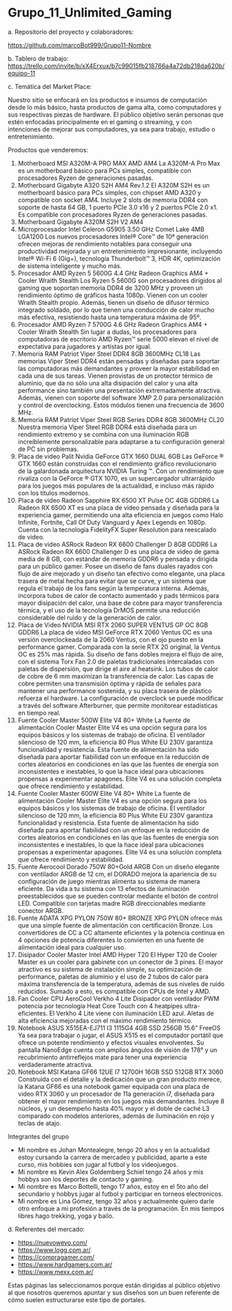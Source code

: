 # Grupo_11_Unlimited_Gaming

a. Repositorio del proyecto y colaboradores:

 https://github.com/marcoBot999/Grupo11-Nombre

b. Tablero de trabajo:
https://trello.com/invite/b/xX4Erxux/b7c99015fb218766a4a72db218da620b/equipo-11

c. Temática del Market Place: 

Nuestro sitio se enfocará en los productos e insumos de computación desde lo más básico, hasta productos de gama alta, como computadores y sus respectivas piezas de hardware. El público objetivo serán personas que estén enfocadas principalmente en el gaming o streaming, y con intenciones de mejorar sus computadores, ya sea para trabajo, estudio o entretenimiento.

Productos que venderemos:

1. Motherboard MSI A320M-A PRO MAX AMD AM4 La A320M-A Pro Max es un motherboard básico para PCs simples, compatible con procesadores Ryzen de generaciones pasadas.
2. Motherboard Gigabyte A320 S2H AM4 Rev.1.2 El A320M S2H es un motherboard básico para PCs simples, con chipset AMD A320 y compatible con socket AM4. Incluye 2 slots de memoria DDR4 con soporte de hasta 64 GB, 1 puerto PCIe 3.0 x16 y 2 puertos PCIe 2.0 x1. Es compatible con procesadores Ryzen de generaciones pasadas.
3. Motherboard Gigabyte A320M S2H V2 AM4
4. Microprocesador Intel Celeron G5905 3.50 GHz Comet Lake 4MB LGA1200 Los nuevos procesadores Intel® Core™ de 10ª generación ofrecen mejoras de rendimiento notables para conseguir una productividad mejorada y un entretenimiento impresionante, incluyendo Intel® Wi-Fi 6 (Gig+), tecnología Thunderbolt™ 3, HDR 4K, optimización de sistema inteligente y mucho más.
5. Procesador AMD Ryzen 5 5600G 4.4 GHz Radeon Graphics AM4 + Cooler Wraith Stealth Los Ryzen 5 5600G son procesadores dirigidos al gaming que soportan memoria DDR4 de 3200 MHz y proveen un rendimiento óptimo de gráficos hasta 1080p. Vienen con un cooler Wraith Stealth propio. Además, tienen un diseño de difusor térmico integrado soldado, por lo que tienen una conducción de calor mucho más efectiva, resistiendo hasta una temperatura máxima de 95º.
6. Procesador AMD Ryzen 7 5700G 4.6 GHz Radeon Graphics AM4 + Cooler Wraith Stealth Sin lugar a dudas, los procesadores para computadoras de escritorio AMD Ryzen™ serie 5000 elevan el nivel de expectativa para jugadores y artistas por igual.
7. Memoria RAM Patriot Viper Steel DDR4 8GB 3600MHz CL18 Las memorias Viper Steel DDR4 están pensadas y diseñadas para soportar las computadoras más demandantes y proveer la mayor estabilidad en cada una de sus tareas. Vienen provistas de un protector térmico de aluminio, que da no sólo una alta disipación del calor y una alta performance sino también una presentación extremadamente atractiva. Además, vienen con soporte del software XMP 2.0 para personalización y control de overclocking. Estos módulos tienen una frecuencia de 3600 MHz.
8. Memoria RAM Patriot Viper Steel RGB Series DDR4 8GB 3600MHz CL20 Nuestra memoria Viper Steel RGB DDR4 está diseñada para un rendimiento extremo y se combina con una iluminación RGB increíblemente personalizable para adaptarse a tu configuración general de PC sin problemas.
9. Placa de video Palit Nvidia GeForce GTX 1660 DUAL 6GB Las GeForce ® GTX 1660 están construidas con el rendimiento gráfico revolucionario de la galardonada arquitectura NVIDIA Turing ™. Con un rendimiento que rivaliza con la GeForce ® GTX 1070, es un supercargador ultrarrápido para los juegos más populares de la actualidad, e incluso más rápido con los títulos modernos.
10. Placa de video Radeon Sapphire RX 6500 XT Pulse OC 4GB GDDR6 La Radeon RX 6500 XT es una placa de video pensada y diseñada para la experiencia gamer, permitiendo una alta eficiencia en juegos como Halo Infinite, Fortnite, Call Of Duty Vanguard y Apex Legends en 1080p. Cuenta con la tecnología FidelityFX Super Resolution para reescalado de video.
11. Placa de video ASRock Radeon RX 6600 Challenger D 8GB GDDR6 La ASRock Radeon RX 6600 Challenger D es una placa de video de gama media de 8 GB, con estándar de memoria GDDR6 y pensada y dirigida para un público gamer. Posee un diseño de fans duales rayados con flujo de aire mejorado y un diseño tan efectivo como elegante, una placa trasera de metal hecha para evitar que se curve, y un sistema que regula el trabajo de los fans según la temperatura interna. Además, incorpora tubos de calor de contacto aumentado y pads térmicos para mayor disipación del calor, una base de cobre para mayor transferencia térmica, y el uso de la tecnología DrMOS permite una reducción considerable del ruido y de la generación de calor.
12. Placa de Video NVIDIA MSI RTX 2060 SUPER VENTUS GP OC 8GB GDDR6 La placa de video MSI GeForce RTX 2060 Ventus OC es una versión overclockeada de la 2060 Ventus, con el ojo puesto en la performance gamer. Comparada con la serie RTX 20 original, la Ventus OC es 25% más rápida. Su diseño de fans dobles mejora el flujo de aire, con el sistema Torx Fan 2.0 de paletas tradicionales intercaladas con paletas de dispersión, que dirige el aire al heatsink. Los tubos de calor de cobre de 6 mm maximizan la transferencia de calor. Las capas de cobre permiten una transmisión óptima y rápida de señales para mantener una performance sostenida, y su placa trasera de plástico refuerza el hardware. La configuración de overclock se puede modificar a través del software Afterburner, que permite monitorear estadísticas en tiempo real.
13. Fuente Cooler Master 500W Elite V4 80+ White La fuente de alimentación Cooler Master Elite V4 es una opción segura para los equipos básicos y los sistemas de trabajo de oficina. El ventilador silencioso de 120 mm, la eficiencia 80 Plus White EU 230V garantiza funcionalidad y resistencia. Esta fuente de alimentación ha sido diseñada para aportar fiabilidad con un enfoque en la reducción de cortes aleatorios en condiciones en las que las fuentes de energía son inconsistentes e inestables, lo que la hace ideal para ubicaciones propensas a experimentar apagones. Elite V4 es una solución completa que ofrece rendimiento y estabilidad.
14. Fuente Cooler Master 600W Elite V4 80+ White La fuente de alimentación Cooler Master Elite V4 es una opción segura para los equipos básicos y los sistemas de trabajo de oficina. El ventilador silencioso de 120 mm, la eficiencia 80 Plus White EU 230V garantiza funcionalidad y resistencia. Esta fuente de alimentación ha sido diseñada para aportar fiabilidad con un enfoque en la reducción de cortes aleatorios en condiciones en las que las fuentes de energía son inconsistentes e inestables, lo que la hace ideal para ubicaciones propensas a experimentar apagones. Elite V4 es una solución completa que ofrece rendimiento y estabilidad.
15. Fuente Aerocool Dorado 750W 80+Gold ARGB Con un diseño elegante con ventilador ARGB de 12 cm, el DORADO mejora la apariencia de su configuración de juego mientras alimenta su sistema de manera eficiente. Da vida a tu sistema con 13 efectos de iluminación preestablecidos que se pueden controlar mediante el botón de control LED. Compatible con tarjetas madre RGB direccionables mediante conector ARGB.
16. Fuente ADATA XPG PYLON 750W 80+ BRONZE XPG PYLON ofrece más que una simple fuente de alimentación con certificación Bronze. Los convertidores de CC a CC altamente eficientes y la potencia continua en 4 opciones de potencia diferentes lo convierten en una fuente de alimentación ideal para cualquier uso.
17. Disipador Cooler Master Intel AMD Hyper T20 El Hyper T20 de Cooler Master es un cooler para gabinete con un conector de 3 pines. El mayor atractivo es su sistema de instalación simple, su optimización de performance, paletas de aluminio y el uso de 2 tubos de calor para máxima transferencia de la temperatura, además de sus niveles de ruido reducidos. Sumado a esto, es compatible con CPUs de Intel y AMD.
18. Fan Cooler CPU AeroCool Verkho 4 Lite Disipador con ventilador PWM potencia por tecnología Heat Core Touch con 4 heatpipes ultra-eficientes. El Verkho 4 Lite viene con iluminación LED azul. Aletas de alta eficiencia mejoradas con el máximo rendimiento térmico.
19. Notebook ASUS X515EA-EJ711 I3 1115G4 4GB SSD 256GB 15.6" FreeOS Ya sea para trabajar o jugar, el ASUS X515 es el computador portátil que ofrece un potente rendimiento y efectos visuales envolventes. Su pantalla NanoEdge cuenta con amplios ángulos de visión de 178° y un recubrimiento antirreflejos mate para tener una experiencia verdaderamente atractiva. 
20. Notebook MSI Katana GF66 12UE I7 12700H 16GB SSD 512GB RTX 3060 Construida con el detalle y la dedicación que un gran producto merece, la Katana GF66 es una notebook gamer equipada con una placa de video RTX 3060 y un procesador de 11a generación i7, diseñada para obtener el mayor rendimiento en los juegos más demandantes. Incluye 8 núcleos, y un desempeño hasta 40% mayor y el doble de caché L3 comparado con modelos anteriores, además de iluminación en rojo y teclas de atajo.

Integrantes del grupo

-  Mi nombre es Johan Montealegre, tengo 20 años y en la actualidad estoy cursando la carrera de mercadeo y publicidad, aparte a este curso, mis hobbies son jugar al futbol y los videojuegos.
-  Mi nombre es Kevin Alex Goldemberg Schiel tengo 24 años y mis hobbys son los deportes de contacto y gaming.
-  Mi nombre es Marco Bottelli, tengo 17 años, estoy en el 5to año del secundario y hobbys jugar al futbol y participar en torneos electronicos.
-  Mi nombre es Lina Gómez, tengo 32 años y actualmente quiero darle otro enfoque a mi profesión a través de la programación. En mis tiempos libres hago trekking, yoga y bailo.

d. Referentes del mercado: 

- https://nuevowevo.com/ 
- https://www.logg.com.ar/ 
- https://compragamer.com/ 
- https://www.hardgamers.com.ar/ 
- https://www.mexx.com.ar/

Estas páginas las seleccionamos porque están dirigidas al público objetivo al que nosotros queremos apuntar y sus diseños son un buen referente de cómo suelen estructurarse este tipo de portales.
